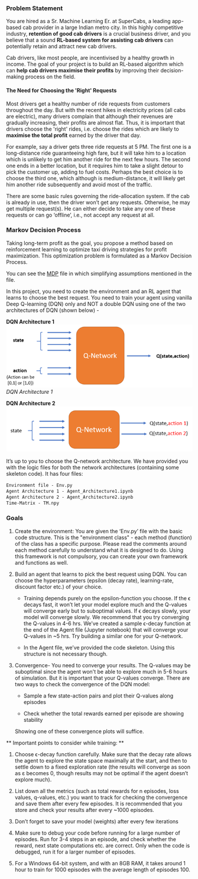 ### Problem Statement

You are hired as a Sr. Machine Learning Er. at SuperCabs, a leading app-based cab provider in a large Indian metro city. In this highly competitive industry, **retention of good cab drivers** is a crucial business driver, and you believe that a sound **RL-based system for assisting cab drivers** can potentially retain and attract new cab drivers. 

Cab drivers, like most people, are incentivised by a healthy growth in income. The goal of your project is to build an RL-based algorithm which can **help cab drivers maximise their profits** by improving their decision-making process on the field.

 
#### The Need for Choosing the 'Right' Requests

Most drivers get a healthy number of ride requests from customers throughout the day. But with the recent hikes in electricity prices (all cabs are electric), many drivers complain that although their revenues are gradually increasing, their profits are almost flat. Thus, it is important that drivers choose the 'right' rides, i.e. choose the rides which are likely to **maximise the total profit** earned by the driver that day. 

For example, say a driver gets three ride requests at 5 PM. The first one is a long-distance ride guaranteeing high fare, but it will take him to a location which is unlikely to get him another ride for the next few hours. The second one ends in a better location, but it requires him to take a slight detour to pick the customer up, adding to fuel costs. Perhaps the best choice is to choose the third one, which although is medium-distance, it will likely get him another ride subsequently and avoid most of the traffic. 

 There are some basic rules governing the ride-allocation system. If the cab is already in use, then the driver won’t get any requests. Otherwise, he may get multiple request(s). He can either decide to take any one of these requests or can go ‘offline’, i.e., not accept any request at all. 

 
### Markov Decision Process

Taking long-term profit as the goal, you propose a method based on reinforcement learning to optimize taxi driving strategies for profit maximization. This optimization problem is formulated as a Markov Decision Process.

You can see the [MDP](MDP.pdf) file in which simplifying assumptions mentioned in the file.

In this project, you need to create the environment and an RL agent that learns to choose the best request. You need to train your agent using vanilla Deep Q-learning (DQN) only and NOT a double DQN using one of the two architectures of DQN (shown below) -

**DQN Architecture 1**
!["DQN Architecture 1"](dqn_arch1.png)
*DQN Architecture 1*

**DQN Architecture 2**
![DQN Architecture 2](dqn_arch2.png)

It’s up to you to choose the Q-network architecture. We have provided you with the logic files for both the network architectures (containing some skeleton code). It has four files:

    Environment file - Env.py
    Agent Architecture 1 - Agent_Architecture1.ipynb
    Agent Architecture 2 - Agent_Architecture2.ipynb
    Time-Matrix - TM.npy


### Goals

1. Create the environment: You are given the ‘Env.py’ file with the basic code structure. This is the "environment class" - each method (function) of the class has a specific purpose. Please read the comments around each method carefully to understand what it is designed to do. Using this framework is not compulsory, you can create your own framework and functions as well.

2. Build an agent that learns to pick the best request using DQN. You can choose the hyperparameters (epsilon (decay rate), learning-rate, discount factor etc.) of your choice.

    * Training depends purely on the epsilon-function you choose. If the ϵ decays fast, it won’t let your model explore much and the Q-values will converge early but to suboptimal values. If ϵ decays slowly, your model will converge slowly. We recommend that you try converging the Q-values in 4-6 hrs.  We’ve created a sample ϵ-decay function at the end of the Agent file (Jupyter notebook) that will converge your Q-values in ~5 hrs. Try building a similar one for your Q-network.

    * In the Agent file, we’ve provided the code skeleton. Using this structure is not necessary though.

3. Convergence- You need to converge your results. The Q-values may be suboptimal since the agent won't be able to explore much in 5-6 hours of simulation. But it is important that your Q-values converge. There are two ways to check the convergence of the DQN model:

    * Sample a few state-action pairs and plot their Q-values along episodes

    * Check whether the total rewards earned per episode are showing stability

    Showing one of these convergence plots will suffice.

 
** Important points to consider while training: **

1. Choose ϵ-decay function carefully. Make sure that the decay rate allows the agent to explore the state space maximally at the start, and then to settle down to a fixed exploration rate (the results will converge as soon as ε becomes 0, though results may not be optimal if the agent doesn’t explore much).

2. List down all the metrics (such as total rewards for n episodes, loss values, q-values, etc.) you want to track for checking the convergence and save them after every few episodes. It is recommended that you store and check your results after every ~1000 episodes.

3. Don’t forget to save your model (weights) after every few iterations

4. Make sure to debug your code before running for a large number of episodes. Run for 3-4 steps in an episode, and check whether the reward, next state computations etc. are correct. Only when the code is debugged, run it for a larger number of episodes.

5. For a Windows 64-bit system, and with an 8GB RAM, it takes around 1 hour to train for 1000 episodes with the average length of episodes 100.

